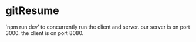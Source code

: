 # gitResume

'npm run dev' to concurrently run the client and server. our server is on port 3000. the client is on port 8080.
